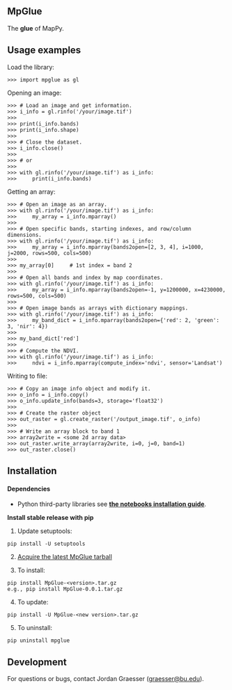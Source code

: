 MpGlue
------

The **glue** of MapPy.

Usage examples
-----
Load the library:
    
    >>> import mpglue as gl

Opening an image:

    >>> # Load an image and get information.
    >>> i_info = gl.rinfo('/your/image.tif')
    >>>
    >>> print(i_info.bands)
    >>> print(i_info.shape)
    >>>
    >>> # Close the dataset.
    >>> i_info.close()
    >>>
    >>> # or
    >>>
    >>> with gl.rinfo('/your/image.tif') as i_info:
    >>>     print(i_info.bands)
    
Getting an array:

    >>> # Open an image as an array.
    >>> with gl.rinfo('/your/image.tif') as i_info:
    >>>     my_array = i_info.mparray()
    >>>
    >>> # Open specific bands, starting indexes, and row/column dimensions.
    >>> with gl.rinfo('/your/image.tif') as i_info:
    >>>     my_array = i_info.mparray(bands2open=[2, 3, 4], i=1000, j=2000, rows=500, cols=500)
    >>>
    >>> my_array[0]     # 1st index = band 2
    >>>
    >>> # Open all bands and index by map coordinates.
    >>> with gl.rinfo('/your/image.tif') as i_info:
    >>>     my_array = i_info.mparray(bands2open=-1, y=1200000, x=4230000, rows=500, cols=500)
    >>>
    >>> # Open image bands as arrays with dictionary mappings.
    >>> with gl.rinfo('/your/image.tif') as i_info:
    >>>     my_band_dict = i_info.mparray(bands2open={'red': 2, 'green': 3, 'nir': 4})
    >>>
    >>> my_band_dict['red']
    >>>
    >>> # Compute the NDVI.
    >>> with gl.rinfo('/your/image.tif') as i_info:
    >>>     ndvi = i_info.mparray(compute_index='ndvi', sensor='Landsat')
    
Writing to file:

    >>> # Copy an image info object and modify it.
    >>> o_info = i_info.copy()
    >>> o_info.update_info(bands=3, storage='float32')
    >>>
    >>> # Create the raster object
    >>> out_raster = gl.create_raster('/output_image.tif', o_info)
    >>>
    >>> # Write an array block to band 1
    >>> array2write = <some 2d array data>
    >>> out_raster.write_array(array2write, i=0, j=0, band=1)
    >>> out_raster.close()

Installation
------------
#### Dependencies
- Python third-party libraries see [**the notebooks installation guide**](https://github.com/jgrss/mpglue/tree/master/mpglue/notebooks/01_installation.pynb).

**Install stable release with pip**

1) Update setuptools:

```
pip install -U setuptools
```

2) [Acquire the latest MpGlue tarball](https://github.com/jgrss/mpglue/releases)

3) To install:

```
pip install MpGlue-<version>.tar.gz
e.g., pip install MpGlue-0.0.1.tar.gz
```

4) To update:

```
pip install -U MpGlue-<new version>.tar.gz
```

5) To uninstall:

```
pip uninstall mpglue
```

Development
-----------
For questions or bugs, contact Jordan Graesser (graesser@bu.edu).





